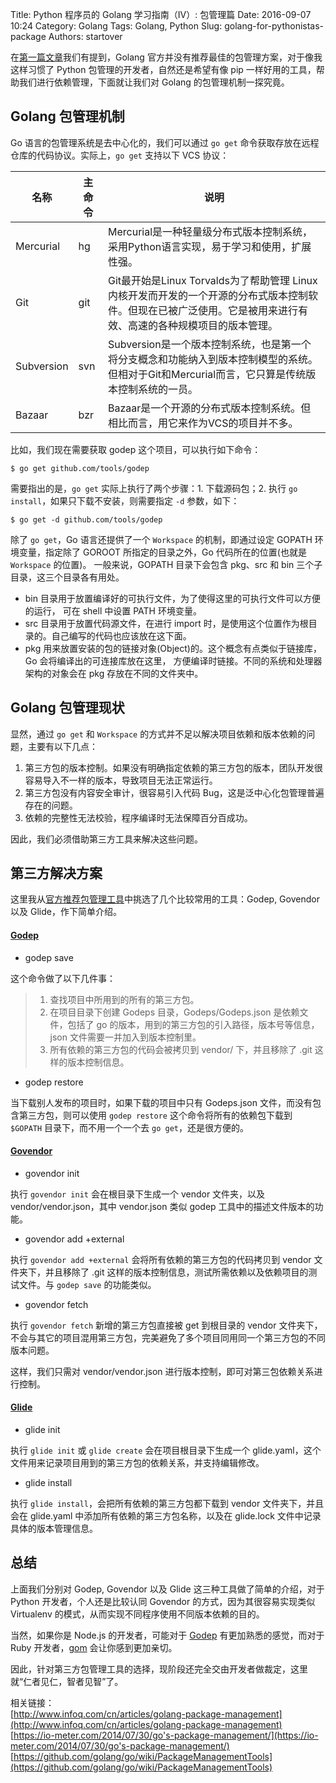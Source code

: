 Title: Python 程序员的 Golang 学习指南（IV）: 包管理篇
Date: 2016-09-07 10:24
Category: Golang
Tags: Golang, Python
Slug: golang-for-pythonistas-package
Authors: startover

在[第一篇文章](http://startover.github.io/articles/2016/08/15/golang-for-pythonistas/)我们有提到，Golang 官方并没有推荐最佳的包管理方案，对于像我这样习惯了 Python 包管理的开发者，自然还是希望有像 pip 一样好用的工具，帮助我们进行依赖管理，下面就让我们对 Golang 的包管理机制一探究竟。

## Golang 包管理机制

Go 语言的包管理系统是去中心化的，我们可以通过 `go get` 命令获取存放在远程仓库的代码协议。实际上，`go get` 支持以下 VCS 协议：

| 名称       | 主命令 | 说明                                                                                                                                                             |
|------------|--------|------------------------------------------------------------------------------------------------------------------------------------------------------------------|
| Mercurial  | hg     | Mercurial是一种轻量级分布式版本控制系统，采用Python语言实现，易于学习和使用，扩展性强。                                                                          |
| Git        | git    | Git最开始是Linux Torvalds为了帮助管理 Linux 内核开发而开发的一个开源的分布式版本控制软件。但现在已被广泛使用。它是被用来进行有效、高速的各种规模项目的版本管理。 |
| Subversion | svn    | Subversion是一个版本控制系统，也是第一个将分支概念和功能纳入到版本控制模型的系统。但相对于Git和Mercurial而言，它只算是传统版本控制系统的一员。                   |
| Bazaar     | bzr    | Bazaar是一个开源的分布式版本控制系统。但相比而言，用它来作为VCS的项目并不多。                                                                                    |

比如，我们现在需要获取 godep 这个项目，可以执行如下命令：

```
$ go get github.com/tools/godep
```

需要指出的是，`go get` 实际上执行了两个步骤：1. 下载源码包；2. 执行 `go install`，如果只下载不安装，则需要指定 `-d` 参数，如下：

```
$ go get -d github.com/tools/godep
```

除了 `go get`，Go 语言还提供了一个 `Workspace` 的机制，即通过设定 GOPATH 环境变量，指定除了 GOROOT 所指定的目录之外，Go 代码所在的位置(也就是 `Workspace` 的位置)。 一般来说，GOPATH 目录下会包含 pkg、src 和 bin 三个子目录，这三个目录各有用处。

* bin 目录用于放置编译好的可执行文件，为了使得这里的可执行文件可以方便的运行， 可在 shell 中设置 PATH 环境变量。
* src 目录用于放置代码源文件，在进行 import 时，是使用这个位置作为根目录的。自己编写的代码也应该放在这下面。
* pkg 用来放置安装的包的链接对象(Object)的。这个概念有点类似于链接库，Go 会将编译出的可连接库放在这里， 方便编译时链接。不同的系统和处理器架构的对象会在 pkg 存放在不同的文件夹中。

## Golang 包管理现状

显然，通过 `go get` 和 `Workspace` 的方式并不足以解决项目依赖和版本依赖的问题，主要有以下几点：

1. 第三方包的版本控制。如果没有明确指定依赖的第三方包的版本，团队开发很容易导入不一样的版本，导致项目无法正常运行。
2. 第三方包没有内容安全审计，很容易引入代码 Bug，这是泛中心化包管理普遍存在的问题。
3. 依赖的完整性无法校验，程序编译时无法保障百分百成功。

因此，我们必须借助第三方工具来解决这些问题。

## 第三方解决方案

这里我从[官方推荐包管理工具](https://github.com/golang/go/wiki/PackageManagementTools)中挑选了几个比较常用的工具：Godep, Govendor 以及 Glide，作下简单介绍。

#### [Godep](https://github.com/tools/godep)

* godep save

这个命令做了以下几件事：

> 1. 查找项目中所用到的所有的第三方包。
> 2. 在项目目录下创建 Godeps 目录，Godeps/Godeps.json 是依赖文件，包括了 go 的版本，用到的第三方包的引入路径，版本号等信息，json 文件需要一并加入到版本控制里。
> 3. 所有依赖的第三方包的代码会被拷贝到 vendor/ 下，并且移除了 .git 这样的版本控制信息。

* godep restore

当下载别人发布的项目时，如果下载的项目中只有 Godeps.json 文件，而没有包含第三方包，则可以使用 `godep restore` 这个命令将所有的依赖包下载到 `$GOPATH` 目录下，而不用一个一个去 `go get`，还是很方便的。

#### [Govendor](https://github.com/kardianos/govendor)

* govendor init

执行 `govendor init` 会在根目录下生成一个 vendor 文件夹，以及 vendor/vendor.json，其中 vendor.json 类似 godep 工具中的描述文件版本的功能。

* govendor add +external

执行 `govendor add +external` 会将所有依赖的第三方包的代码拷贝到 vendor 文件夹下，并且移除了 .git 这样的版本控制信息，测试所需依赖以及依赖项目的测试文件。与 `godep save` 的功能类似。

* govendor fetch

执行 `govendor fetch` 新增的第三方包直接被 get 到根目录的 vendor 文件夹下，不会与其它的项目混用第三方包，完美避免了多个项目同用同一个第三方包的不同版本问题。

这样，我们只需对 vendor/vendor.json 进行版本控制，即可对第三包依赖关系进行控制。

#### [Glide](https://github.com/Masterminds/glide)

* glide init

执行 `glide init` 或 `glide create` 会在项目根目录下生成一个 glide.yaml，这个文件用来记录项目用到的第三方包的依赖关系，并支持编辑修改。


* glide install

执行 `glide install`，会把所有依赖的第三方包都下载到 vendor 文件夹下，并且会在 glide.yaml 中添加所有依赖的第三方包名称，以及在 glide.lock 文件中记录具体的版本管理信息。

## 总结

上面我们分别对 Godep, Govendor 以及 Glide 这三种工具做了简单的介绍，对于 Python 开发者，个人还是比较认同 Govendor 的方式，因为其很容易实现类似 Virtualenv 的模式，从而实现不同程序使用不同版本依赖的目的。

当然，如果你是 Node.js 的开发者，可能对于 [Godep](https://github.com/tools/godep) 有更加熟悉的感觉，而对于 Ruby 开发者，[gom](https://github.com/mattn/gom) 会让你感到更加亲切。

因此，针对第三方包管理工具的选择，现阶段还完全交由开发者做裁定，这里就“仁者见仁，智者见智”了。


相关链接：  
[http://www.infoq.com/cn/articles/golang-package-management](http://www.infoq.com/cn/articles/golang-package-management)  
[https://io-meter.com/2014/07/30/go's-package-management/](https://io-meter.com/2014/07/30/go's-package-management/)  
[https://github.com/golang/go/wiki/PackageManagementTools](https://github.com/golang/go/wiki/PackageManagementTools)

